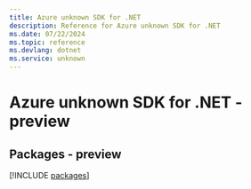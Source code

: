 ```yaml
---
title: Azure unknown SDK for .NET
description: Reference for Azure unknown SDK for .NET
ms.date: 07/22/2024
ms.topic: reference
ms.devlang: dotnet
ms.service: unknown
---
```

# Azure unknown SDK for .NET - preview
## Packages - preview
[!INCLUDE [packages](unknown-index.md)]